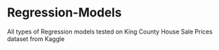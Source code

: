 # Regression-Models
All types of Regression models tested on King County House Sale Prices dataset from Kaggle
